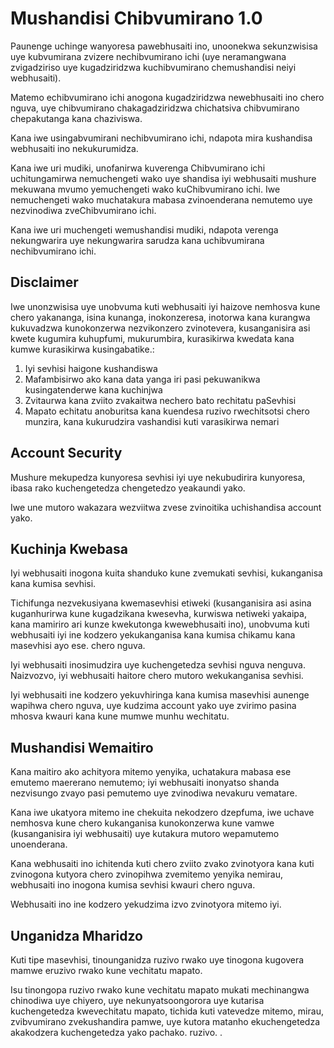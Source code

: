 # Mushandisi Chibvumirano 1.0

Paunenge uchinge wanyoresa pawebhusaiti ino, unoonekwa sekunzwisisa uye kubvumirana zvizere nechibvumirano ichi (uye neramangwana zvigadziriso uye kugadziridzwa kuchibvumirano chemushandisi neiyi webhusaiti).

Matemo echibvumirano ichi anogona kugadziridzwa newebhusaiti ino chero nguva, uye chibvumirano chakagadziridzwa chichatsiva chibvumirano chepakutanga kana chaziviswa.

Kana iwe usingabvumirani nechibvumirano ichi, ndapota mira kushandisa webhusaiti ino nekukurumidza.

Kana iwe uri mudiki, unofanirwa kuverenga Chibvumirano ichi uchitungamirwa nemuchengeti wako uye shandisa iyi webhusaiti mushure mekuwana mvumo yemuchengeti wako kuChibvumirano ichi. Iwe nemuchengeti wako muchatakura mabasa zvinoenderana nemutemo uye nezvinodiwa zveChibvumirano ichi.

Kana iwe uri muchengeti wemushandisi mudiki, ndapota verenga nekungwarira uye nekungwarira sarudza kana uchibvumirana nechibvumirano ichi.

## Disclaimer

Iwe unonzwisisa uye unobvuma kuti webhusaiti iyi haizove nemhosva kune chero yakananga, isina kunanga, inokonzeresa, inotorwa kana kurangwa kukuvadzwa kunokonzerwa nezvikonzero zvinotevera, kusanganisira asi kwete kugumira kuhupfumi, mukurumbira, kurasikirwa kwedata kana kumwe kurasikirwa kusingabatike.:

1. Iyi sevhisi haigone kushandiswa
1. Mafambisirwo ako kana data yanga iri pasi pekuwanikwa kusingatenderwe kana kuchinjwa
1. Zvitaurwa kana zviito zvakaitwa nechero bato rechitatu paSevhisi
1. Mapato echitatu anoburitsa kana kuendesa ruzivo rwechitsotsi chero munzira, kana kukurudzira vashandisi kuti varasikirwa nemari

## Account Security

Mushure mekupedza kunyoresa sevhisi iyi uye nekubudirira kunyoresa, ibasa rako kuchengetedza chengetedzo yeakaundi yako.

Iwe une mutoro wakazara wezviitwa zvese zvinoitika uchishandisa account yako.

## Kuchinja Kwebasa

Iyi webhusaiti inogona kuita shanduko kune zvemukati sevhisi, kukanganisa kana kumisa sevhisi.

Tichifunga nezvekusiyana kwemasevhisi etiweki (kusanganisira asi asina kuganhurirwa kune kugadzikana kwesevha, kurwiswa netiweki yakaipa, kana mamiriro ari kunze kwekutonga kwewebhusaiti ino), unobvuma kuti webhusaiti iyi ine kodzero yekukanganisa kana kumisa chikamu kana masevhisi ayo ese. chero nguva.

Iyi webhusaiti inosimudzira uye kuchengetedza sevhisi nguva nenguva. Naizvozvo, iyi webhusaiti haitore chero mutoro wekukanganisa sevhisi.

Iyi webhusaiti ine kodzero yekuvhiringa kana kumisa masevhisi aunenge wapihwa chero nguva, uye kudzima account yako uye zvirimo pasina mhosva kwauri kana kune mumwe munhu wechitatu.

## Mushandisi Wemaitiro

Kana maitiro ako achityora mitemo yenyika, uchatakura mabasa ese emutemo maererano nemutemo; iyi webhusaiti inonyatso shanda nezvisungo zvayo pasi pemutemo uye zvinodiwa nevakuru vematare.

Kana iwe ukatyora mitemo ine chekuita nekodzero dzepfuma, iwe uchave nemhosva kune chero kukanganisa kunokonzerwa kune vamwe (kusanganisira iyi webhusaiti) uye kutakura mutoro wepamutemo unoenderana.

Kana webhusaiti ino ichitenda kuti chero zviito zvako zvinotyora kana kuti zvinogona kutyora chero zvinopihwa zvemitemo yenyika nemirau, webhusaiti ino inogona kumisa sevhisi kwauri chero nguva.

Webhusaiti ino ine kodzero yekudzima izvo zvinotyora mitemo iyi.

## Unganidza Mharidzo

Kuti tipe masevhisi, tinounganidza ruzivo rwako uye tinogona kugovera mamwe eruzivo rwako kune vechitatu mapato.

Isu tinongopa ruzivo rwako kune vechitatu mapato mukati mechinangwa chinodiwa uye chiyero, uye nekunyatsoongorora uye kutarisa kuchengetedza kwevechitatu mapato, tichida kuti vatevedze mitemo, mirau, zvibvumirano zvekushandira pamwe, uye kutora matanho ekuchengetedza akakodzera kuchengetedza yako pachako. ruzivo. .
